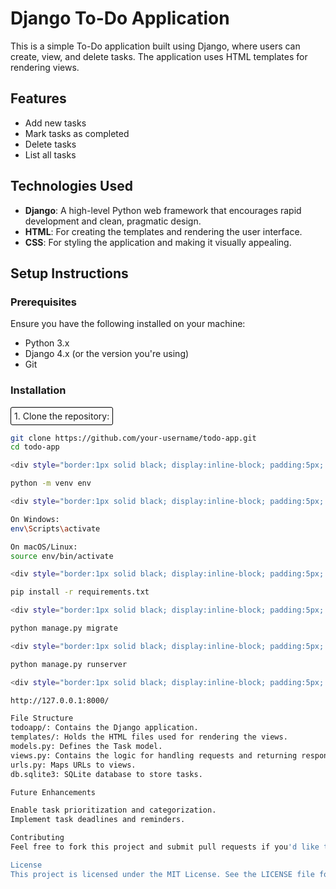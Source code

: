 # Django To-Do Application

This is a simple To-Do application built using Django, where users can create, view, and delete tasks. The application uses HTML templates for rendering views.

## Features

- Add new tasks
- Mark tasks as completed
- Delete tasks
- List all tasks

## Technologies Used

- **Django**: A high-level Python web framework that encourages rapid development and clean, pragmatic design.
- **HTML**: For creating the templates and rendering the user interface.
- **CSS**: For styling the application and making it visually appealing.

## Setup Instructions

### Prerequisites

Ensure you have the following installed on your machine:

- Python 3.x
- Django 4.x (or the version you're using)
- Git

### Installation

<div style="border:1px solid black; display:inline-block; padding:5px; border-radius:3px;">1. Clone the repository:</div>

```bash
git clone https://github.com/your-username/todo-app.git
cd todo-app

<div style="border:1px solid black; display:inline-block; padding:5px; border-radius:3px;">2. Create a virtual environment:</div>

python -m venv env

<div style="border:1px solid black; display:inline-block; padding:5px; border-radius:3px;">3. Activate the virtual environment:</div>

On Windows:
env\Scripts\activate

On macOS/Linux:
source env/bin/activate

<div style="border:1px solid black; display:inline-block; padding:5px; border-radius:3px;">4. Install the dependencies:</div>

pip install -r requirements.txt

<div style="border:1px solid black; display:inline-block; padding:5px; border-radius:3px;">5. Apply the migrations:</div>

python manage.py migrate

<div style="border:1px solid black; display:inline-block; padding:5px; border-radius:3px;">6. Run the development server:</div>

python manage.py runserver

<div style="border:1px solid black; display:inline-block; padding:5px; border-radius:3px;">7. Open your browser and navigate to:</div>

http://127.0.0.1:8000/

File Structure
todoapp/: Contains the Django application.
templates/: Holds the HTML files used for rendering the views.
models.py: Defines the Task model.
views.py: Contains the logic for handling requests and returning responses.
urls.py: Maps URLs to views.
db.sqlite3: SQLite database to store tasks.

Future Enhancements

Enable task prioritization and categorization.
Implement task deadlines and reminders.

Contributing
Feel free to fork this project and submit pull requests if you'd like to contribute.

License
This project is licensed under the MIT License. See the LICENSE file for details.